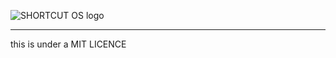 ![SHORTCUT OS logo]([https://raw.githubusercontent.com/IPHONE-SHORTCUT-OS/shortcut-os/main/shortcut%20os.png])

---

this is under a MIT LICENCE 
